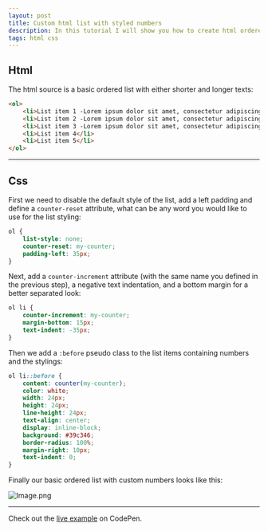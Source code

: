 ```yaml
---
layout: post
title: Custom html list with styled numbers
description: In this tutorial I will show you how to create html ordered lists with custom styled numbering.
tags: html css
---
```


## Html

The html source is a basic ordered list with either shorter and longer texts:

```html
<ol>
    <li>List item 1 -Lorem ipsum dolor sit amet, consectetur adipiscing elit. Cras sit amet neque dui. Vivamus nisi ex, fermentum in vehicula eget, sollicitudin sit amet enim. Sed est lectus, consectetur sed blandit placerat, accumsan et ligula. Donec venenatis felis ut dolor auctor, eu placerat tortor dapibus.</li>
    <li>List item 2 -Lorem ipsum dolor sit amet, consectetur adipiscing elit. Cras sit amet neque dui. Vivamus nisi ex, fermentum in vehicula eget, sollicitudin sit amet enim. Sed est lectus, consectetur sed blandit placerat, accumsan et ligula. Donec venenatis felis ut dolor auctor, eu placerat tortor dapibus.</li>
    <li>List item 3 -Lorem ipsum dolor sit amet, consectetur adipiscing elit. Cras sit amet neque dui. Vivamus nisi ex, fermentum in vehicula eget, sollicitudin sit amet enim. Sed est lectus, consectetur sed blandit placerat, accumsan et ligula. Donec venenatis felis ut dolor auctor, eu placerat tortor dapibus.</li>
    <li>List item 4</li>
    <li>List item 5</li>
</ol>
```

---

## Css

First we need to disable the default style of the list, add a left padding and define a `counter-reset` attribute, what can be any word you would like to use for the list styling:

```css
ol {
    list-style: none;
    counter-reset: my-counter;
    padding-left: 35px;
}
```

Next, add a `counter-increment` attribute (with the same name you defined in the previous step), a negative text indentation, and a bottom margin for a better separated look:

```css
ol li {
    counter-increment: my-counter;
    margin-bottom: 15px;
    text-indent: -35px;
}
```

Then we add a `:before` pseudo class to the list items containing numbers and the stylings:

```css
ol li::before {
    content: counter(my-counter);
    color: white;
    width: 24px;
    height: 24px;
    line-height: 24px;
    text-align: center;
    display: inline-block;
    background: #39c346;
    border-radius: 100%;
    margin-right: 10px;
    text-indent: 0;
}
```

Finally our basic ordered list with custom numbers looks like this:

![Image.png](https://res.craft.do/user/full/34d81fee-a2e7-021c-d5fc-2e46d6c760cb/doc/DD0BD5AB-B713-4596-887B-20E855AAB64A/DB084662-5982-4A1D-A479-021DE58E5558_2/1ybcJDFvLsPnIcev1AxKVy8xprOhrsJKMOddd15N14Yz/Image.png)

---

Check out the [live example](https://codepen.io/eriktailor/pen/GRyxqLx) on CodePen.
